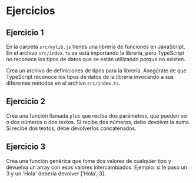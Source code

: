 # Ejercicios

## Ejercicio 1

En la carpeta `src/mylib.js` tienes una librería de funciones en JavaScript. En el archivo `src/index.ts` se está importando la librería, pero TypeScript no reconoce los tipos de datos que se están utilizando porque no existen.

Crea un archivo de definiciones de tipos para la librería. Asegúrate de que TypeScript reconoce los tipos de datos de la librería invocando a sus diferentes métodos en el archivo `src/index.ts`.

## Ejercicio 2

Crea una función llamada `plus` que reciba dos parámetros, que pueden ser o dos números o dos textos. Si recibe dos números, debe devolver la suma. Si recibe dos textos, debe devolverlos concatenados.

## Ejercicio 3

Crea una función genérica que tome dos valores de cualquier tipo y devuelva un array con esos valores intercambiados. Ejemplo: si le paso un 3 y un 'Hola' debería devolver ['Hola', 3].
